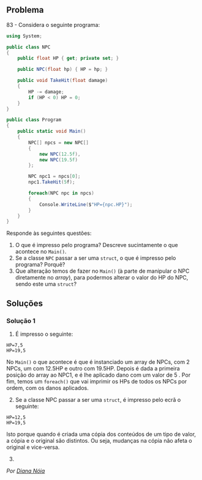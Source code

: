 ## Problema

83 - Considera o seguinte programa:

```cs
using System;

public class NPC
{
    public float HP { get; private set; }

    public NPC(float hp) { HP = hp; }

    public void TakeHit(float damage)
    {
        HP -= damage;
        if (HP < 0) HP = 0;
    }
}

public class Program
{
    public static void Main()
    {
        NPC[] npcs = new NPC[]
        {
            new NPC(12.5f),
            new NPC(19.5f)
        };

        NPC npc1 = npcs[0];
        npc1.TakeHit(5f);

        foreach(NPC npc in npcs)
        {
            Console.WriteLine($"HP={npc.HP}");
        }
    }
}
```

Responde às seguintes questões:

1. O que é impresso pelo programa? Descreve sucintamente o que acontece no
`Main()`.
2. Se a classe `NPC` passar a ser uma `struct`, o que é impresso pelo programa?
Porquê?
3. Que alteração temos de fazer no `Main()` (à parte de manipular o NPC
diretamente no _array_), para podermos alterar o valor do HP do NPC, sendo este
uma `struct`?

## Soluções

### Solução 1

1. É impresso o seguinte:
   
```
HP=7,5
HP=19,5
```

No `Main()` o que acontece é que é instanciado um array de NPCs, com 2 NPCs, um
com 12.5HP e outro com 19.5HP. Depois é dada a primeira posição do array ao
NPC1, e é lhe aplicado dano com um valor de 5  . Por fim, temos um `foreach()`
que vai imprimir os HPs de todos os NPCs por ordem, com os danos aplicados.

2. Se a classe NPC passar a ser uma `struct`, é impresso pelo ecrã o seguinte:

```
HP=12,5
HP=19,5
```

Isto porque quando é criada uma cópia dos conteúdos de um tipo de valor, a
cópia e o original são distintos. Ou seja, mudanças na cópia não afeta o
original e vice-versa.

3. 

*Por [Diana Nóia](https://github.com/DianaNoia)*
